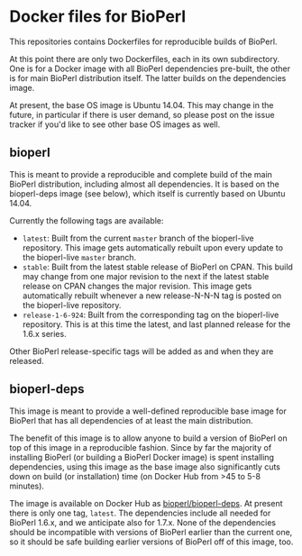 # Docker files for BioPerl

This repositories contains Dockerfiles for reproducible builds of
BioPerl.

At this point there are only two Dockerfiles, each in its own
subdirectory. One is for a Docker image with all BioPerl dependencies
pre-built, the other is for main BioPerl distribution itself. The
latter builds on the dependencies image.

At present, the base OS image is Ubuntu 14.04. This may change in the
future, in particular if there is user demand, so please post on the
issue tracker if you'd like to see other base OS images as well.

## bioperl

This is meant to provide a reproducible and complete build of the main
BioPerl distribution, including almost all dependencies. It is based
on the bioperl-deps image (see below), which itself is currently based
on Ubuntu 14.04.

Currently the following tags are available:

* `latest`: Built from the current `master` branch of the bioperl-live
  repository. This image gets automatically rebuilt upon every update
  to the bioperl-live `master` branch.
* `stable`: Built from the latest stable release of BioPerl on
  CPAN. This build may change from one major revision to the next if
  the latest stable release on CPAN changes the major revision. This
  image gets automatically rebuilt whenever a new release-N-N-N tag is
  posted on the bioperl-live repository.
* `release-1-6-924`: Built from the corresponding tag on the
  bioperl-live repository. This is at this time the latest, and last
  planned release for the 1.6.x series.

Other BioPerl release-specific tags will be added as and when they are
released.

## bioperl-deps

This image is meant to provide a well-defined reproducible base image
for BioPerl that has all dependencies of at least the main
distribution.

The benefit of this image is to allow anyone to build a version of
BioPerl on top of this image in a reproducible fashion. Since by far
the majority of installing BioPerl (or building a BioPerl Docker
image) is spent installing dependencies, using this image as the base
image also significantly cuts down on build (or installation) time (on
Docker Hub from >45 to 5-8 minutes).

The image is available on Docker Hub as [bioperl/bioperl-deps]. At
present there is only one tag, `latest`. The dependencies include all
needed for BioPerl 1.6.x, and we anticipate also for 1.7.x. None of
the dependencies should be incompatible with versions of BioPerl
earlier than the current one, so it should be safe building earlier
versions of BioPerl off of this image, too.

[bioperl/bioperl]: https://hub.docker.com/r/bioperl/bioperl/
[bioperl/bioperl-deps]: https://hub.docker.com/r/bioperl/bioperl-deps/
